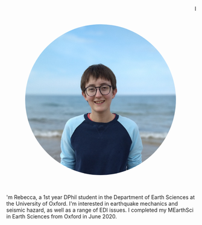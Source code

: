 <a href="url"><img src="Images/me cropped.png" height="400 px" width="400 px" style="border-radius:50%" align='Left' HSPACE = "50" VSPACE ="50"></a>

I'm Rebecca, a 1st year DPhil student in the Department of Earth Sciences at the University of Oxford. I'm interested in earthquake mechanics and seismic hazard, as well as a range of EDI issues. 
I completed my MEarthSci in Earth Sciences from Oxford in June 2020. 
